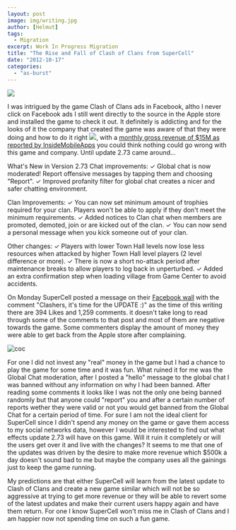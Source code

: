 ```yaml
---
layout: post
image: img/writing.jpg
author: [Helmut]
tags:
  - Migration
excerpt: Work In Progress Migration
title: "The Rise and Fall of Clash of Clans from SuperCell"
date: "2012-10-17"
categories: 
  - "as-burst"
---
```


![](images/mzl.aliidrwp.480x480-75.jpg)

I was intrigued by the game Clash of Clans ads in Facebook, altho I never click on Facebook ads I still went directly to the source in the Apple store and installed the game to check it out. It definitely is addicting and for the looks of it the company that created the game was aware of that they were doing and how to do it right ![](images/Supercell-logo-250px.jpeg), with a [monthly gross revenue of $15M as reported by InsideMobileApps](http://www.insidemobileapps.com/2012/10/09/supercells-free-to-play-titles-grossing-15m-a-month-on-ios/) you could think nothing could go wrong with this game and company. Until update 2.73 came around...

What's New in Version 2.73 Chat improvements: ✓ Global chat is now moderated! Report offensive messages by tapping them and choosing "Report". ✓ Improved profanity filter for global chat creates a nicer and safer chatting environment.

Clan Improvements: ✓ You can now set minimum amount of trophies required for your clan. Players won't be able to apply if they don't meet the minimum requirements. ✓ Added notices to Clan chat when members are promoted, demoted, join or are kicked out of the clan. ✓ You can now send a personal message when you kick someone out of your clan.

Other changes: ✓ Players with lower Town Hall levels now lose less resources when attacked by higher Town Hall level players (2 level difference or more). ✓ There is now a short no-attack period after maintenance breaks to allow players to log back in unperturbed. ✓ Added an extra confirmation step when loading village from Game Center to avoid accidents.

On Monday SuperCell posted a message on their [Facebook wall](https://www.facebook.com/ClashofClans) with the comment "Clashers, it's time for the UPDATE :)" as the time of this writing there are 394 Likes and 1,259 comments. it doesn't take long to read through some of the comments to that post and most of them are negative towards the game. Some commenters display the amount of money they were able to get back from the Apple store after complaining.

![](images/coc.png "coc")

For one I did not invest any "real" money in the game but I had a chance to play the game for some time and it was fun. What ruined it for me was the Global Chat moderation, after I posted a "hello" message to the global chat I was banned without any information on why I had been banned. After reading some comments it looks like I was not the only one being banned randomly but that anyone could "report" you and after a certain number of reports wether they were valid or not you would get banned from the Global Chat for a certain period of time. For sure I am not the ideal client for SuperCell since I didn't spend any money on the game or gave them access to my social networks data, however I would be interested to find out what effects update 2.73 will have on this game. Will it ruin it completely or will the users get over it and live with the changes? It seems to me that one of the updates was driven by the desire to make more revenue which $500k a day doesn't sound bad to me but maybe the company uses all the gainings just to keep the game running.

My predictions are that either SuperCell will learn from the latest update to Clash of Clans and create a new game similar which will not be so aggressive at trying to get more revenue or they will be able to revert some of the latest updates and make their current users happy again and have them return. For one I know SuperCell won't miss me in Clash of Clans and I am happier now not spending time on such a fun game.
